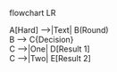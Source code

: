 flowchart LR

A[Hard] -->|Text| B(Round)  
    B --> C{Decision}  
    C -->|One| D[Result 1]  
    C -->|Two| E[Result 2]  
    
